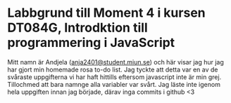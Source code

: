 # Labbgrund till Moment 4 i kursen DT084G, Introdktion till programmering i JavaScript

Mitt namn är Andjela (anja2401@student.miun.se) och här visar jag hur jag har gjort min homemade rosa to-do list.
Jag tyckte att detta var en av de svåraste uppgifterna vi har haft hittills eftersom javascript inte är min grej. Tillochmed att bara namnge alla variabler var svårt.
Jag läste inte igenom hela uppgiften innan jag började, därav inga commits i github <3
